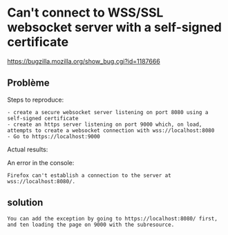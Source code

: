 Can't connect to WSS/SSL websocket server with a self-signed certificate 
=========================================================================

https://bugzilla.mozilla.org/show_bug.cgi?id=1187666

## Problème

Steps to reproduce:

    - create a secure websocket server listening on port 8080 using a self-signed certificate
    - create an https server listening on port 9000 which, on load, attempts to create a websocket connection with wss://localhost:8080
    - Go to https://localhost:9000

Actual results:

An error in the console:

    Firefox can't establish a connection to the server at wss://localhost:8080/.

## solution

    You can add the exception by going to https://localhost:8080/ first, and ten loading the page on 9000 with the subresource.
